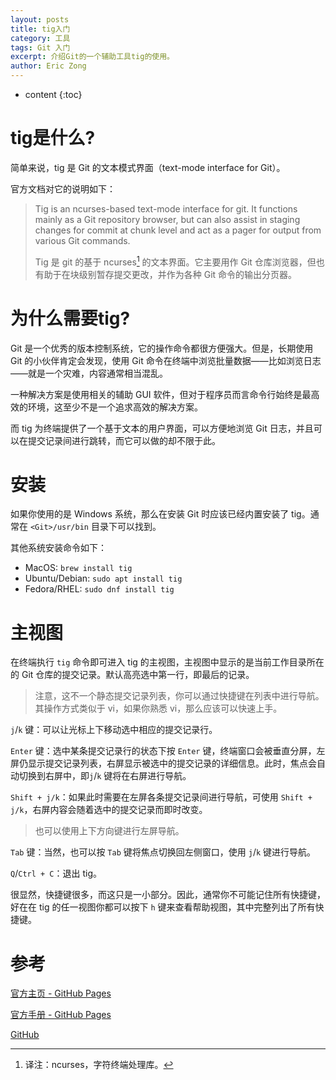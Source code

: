 ```yaml
---
layout: posts
title: tig入门
category: 工具
tags: Git 入门
excerpt: 介绍Git的一个辅助工具tig的使用。
author: Eric Zong
---
```


* content
{:toc}

# tig是什么?

简单来说，tig 是  Git 的文本模式界面（text-mode interface for Git）。

官方文档对它的说明如下：

>  Tig is an ncurses-based text-mode interface for git. It functions mainly as a Git repository browser, but can also assist in staging changes for commit at chunk level and act as a pager for output from various Git commands. 
>
>  Tig 是 git 的基于 ncurses[^1] 的文本界面。它主要用作 Git 仓库浏览器，但也有助于在块级别暂存提交更改，并作为各种 Git 命令的输出分页器。 

# 为什么需要tig?

Git 是一个优秀的版本控制系统，它的操作命令都很方便强大。但是，长期使用 Git 的小伙伴肯定会发现，使用 Git 命令在终端中浏览批量数据——比如浏览日志——就是一个灾难，内容通常相当混乱。

一种解决方案是使用相关的辅助 GUI 软件，但对于程序员而言命令行始终是最高效的环境，这至少不是一个追求高效的解决方案。

而 tig 为终端提供了一个基于文本的用户界面，可以方便地浏览 Git 日志，并且可以在提交记录间进行跳转，而它可以做的却不限于此。

# 安装

如果你使用的是 Windows 系统，那么在安装 Git 时应该已经内置安装了 tig。通常在 `<Git>/usr/bin` 目录下可以找到。

其他系统安装命令如下：

* MacOS: `brew install tig`
* Ubuntu/Debian: `sudo apt install tig`
* Fedora/RHEL: `sudo dnf install tig`

# 主视图

在终端执行 `tig` 命令即可进入 tig 的主视图，主视图中显示的是当前工作目录所在的 Git 仓库的提交记录。默认高亮选中第一行，即最后的记录。

> 注意，这不一个静态提交记录列表，你可以通过快捷键在列表中进行导航。其操作方式类似于 vi，如果你熟悉 vi，那么应该可以快速上手。

`j`/`k` 键：可以让光标上下移动选中相应的提交记录行。

`Enter` 键：选中某条提交记录行的状态下按 `Enter` 键，终端窗口会被垂直分屏，左屏仍显示提交记录列表，右屏显示被选中的提交记录的详细信息。此时，焦点会自动切换到右屏中，即`j`/`k` 键将在右屏进行导航。

`Shift + j/k`：如果此时需要在左屏各条提交记录间进行导航，可使用 `Shift + j/k`，右屏内容会随着选中的提交记录而即时改变。

> 也可以使用上下方向键进行左屏导航。

`Tab` 键：当然，也可以按 `Tab` 键将焦点切换回左侧窗口，使用 `j`/`k` 键进行导航。

`Q`/`Ctrl + C`：退出 tig。

很显然，快捷键很多，而这只是一小部分。因此，通常你不可能记住所有快捷键，好在在 tig 的任一视图你都可以按下 `h` 键来查看帮助视图，其中完整列出了所有快捷键。

# 参考

[官方主页 - GitHub Pages](https://jonas.github.io/tig/)

[官方手册 - GitHub Pages](https://jonas.github.io/tig/doc/manual.html)

[GitHub](https://github.com/jonas/tig/) 

[^1]: 译注：ncurses，字符终端处理库。